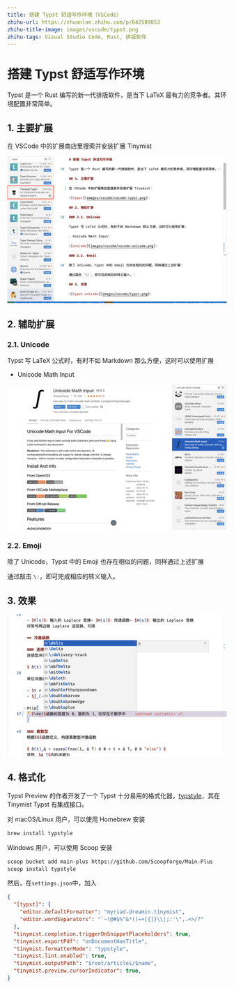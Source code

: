 ```yaml
---
title: 搭建 Typst 舒适写作环境（VSCode）
zhihu-url: https://zhuanlan.zhihu.com/p/642509853
zhihu-title-image: images/vscode/typst.png
zhihu-tags: Visual Studio Code, Rust, 排版软件
---
```


# 搭建 Typst 舒适写作环境

Typst 是一个 Rust 编写的新一代排版软件，是当下 LaTeX 最有力的竞争者。其环境配置非常简单。

## 1. 主要扩展

在 VSCode 中的扩展商店里搜索并安装扩展 Tinymist

![typst](images/vscode/vscode-typst.png)

## 2. 辅助扩展

### 2.1. Unicode

Typst 写 LaTeX 公式时，有时不如 Markdown 那么方便，这时可以使用扩展

- Unicode Math Input

![unicode](images/vscode/vscode-unicode.png)

### 2.2. Emoji

除了 Unicode，Typst 中的 Emoji 也存在相似的问题，同样通过上述扩展

通过敲击 `\:`，即可完成相应的转义输入。

## 3. 效果

![typst-unicode](images/vscode/typst.png)

## 4. 格式化

Typst Preview 的作者开发了一个 Typst 十分易用的格式化器，[typstyle](https://github.com/Enter-tainer/typstyle)，其在 Tinymist Typst 有集成接口。

对 macOS/Linux 用户，可以使用 Homebrew 安装

```bash
brew install typstyle
```

Windows 用户，可以使用 Scoop 安装

```bash
scoop bucket add main-plus https://github.com/Scoopforge/Main-Plus
scoop install typstyle
```

然后，在`settings.json`中，加入

```json
{
  "[typst]": {
    "editor.defaultFormatter": "myriad-dreamin.tinymist",
    "editor.wordSeparators": "`~!@#$%^&*()=+[{]}\\|;:'\",.<>/?"
  },
  "tinymist.completion.triggerOnSnippetPlaceholders": true,
  "tinymist.exportPdf": "onDocumentHasTitle",
  "tinymist.formatterMode": "typstyle",
  "tinymist.lint.enabled": true,
  "tinymist.outputPath": "$root/articles/$name",
  "tinymist.preview.cursorIndicator": true,
}
```
